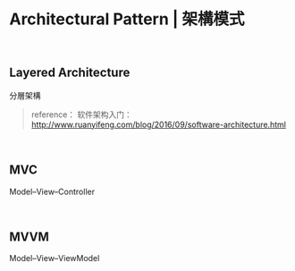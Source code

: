 # Architectural Pattern | 架構模式

<br>

## Layered Architecture

分層架構

> reference：
> 软件架构入门：http://www.ruanyifeng.com/blog/2016/09/software-architecture.html

<br>

## MVC 

Model–View–Controller

<br>

## MVVM

Model–View–ViewModel

<br>

